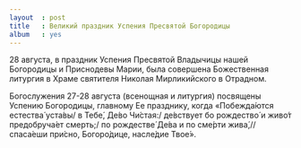 ```yaml
---
layout  : post
title   : Великий праздник Успения Пресвятой Богородицы
album   : yes
---
```

28 августа, в праздник Успения Пресвятой Владычицы нашей Богородицы и Приснодевы Марии, была совершена Божественная литургия в Храме святителя Николая Мирликийского в Отрадном.

Богослужения 27-28 августа (всенощная и литургия) посвящены Успению Богородицы, главному Ее празднику, когда «Побежда́ются естества́ уста́вы/ в Тебе́, Де́во Чи́стая:/ де́вствует бо рождество́ и живо́т предобруча́ет смерть;/ по рождестве́ Де́ва и по сме́рти жива́,// спаса́еши при́сно, Богоро́дице, насле́дие Твое́».
